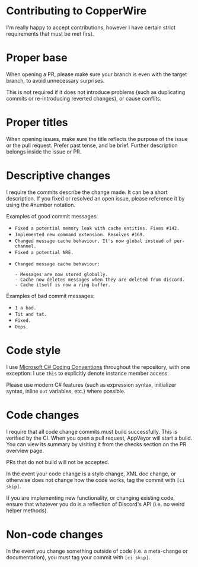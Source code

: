 # Contributing to CopperWire
I'm really happy to accept contributions, however I have certain strict requirements that must be met first.

# Proper base
When opening a PR, please make sure your branch is even with the target branch, to avoid unnecessary surprises.

This is not required if it does not introduce problems (such as duplicating commits or re-introducing reverted 
changes), or cause conflits.

# Proper titles
When opening issues, make sure the title reflects the purpose of the issue or the pull request. Prefer past tense, and 
be brief. Further description belongs inside the issue or PR.

# Descriptive changes
I require the commits describe the change made. It can be a short description. If you fixed or resolved an open issue, 
please reference it by using the #number notation.

Examples of good commit messages:

* `Fixed a potential memory leak with cache entities. Fixes #142.`
* `Implemented new command extension. Resolves #169.`
* `Changed message cache behaviour. It's now global instead of per-channel.`
* `Fixed a potential NRE.`
* ```
  Changed message cache behaviour:
  
  - Messages are now stored globally.
  - Cache now deletes messages when they are deleted from discord.
  - Cache itself is now a ring buffer.
  ```

Examples of bad commit messages:

* `I a bad.`
* `Tit and tat.`
* `Fixed.`
* `Oops.`

# Code style
I use [Microsoft C# Coding Conventions](https://docs.microsoft.com/en-us/dotnet/csharp/programming-guide/inside-a-program/coding-conventions) 
throughout the repository, with one exception: I use `this` to explicitly denote instance member access. 

Please use modern C# features (such as expression syntax, initializer syntax, inline `out` variables, etc.) where 
possible.

# Code changes
I require that all code change commits must build successfully. This is verified by the CI. When you open a pull 
request, AppVeyor will start a build. You can view its summary by visiting it from the checks section on the PR 
overview page.

PRs that do not build will not be accepted.

In the event your code change is a style change, XML doc change, or otherwise does not change how the code works, tag 
the commit with `[ci skip]`.

If you are implementing new functionality, or changing existing code, ensure that whatever you do is a reflection of 
Discord's API (i.e. no weird helper methods).

# Non-code changes
In the event you change something outside of code (i.e. a meta-change or documentation), you must tag your commit with 
`[ci skip]`.
